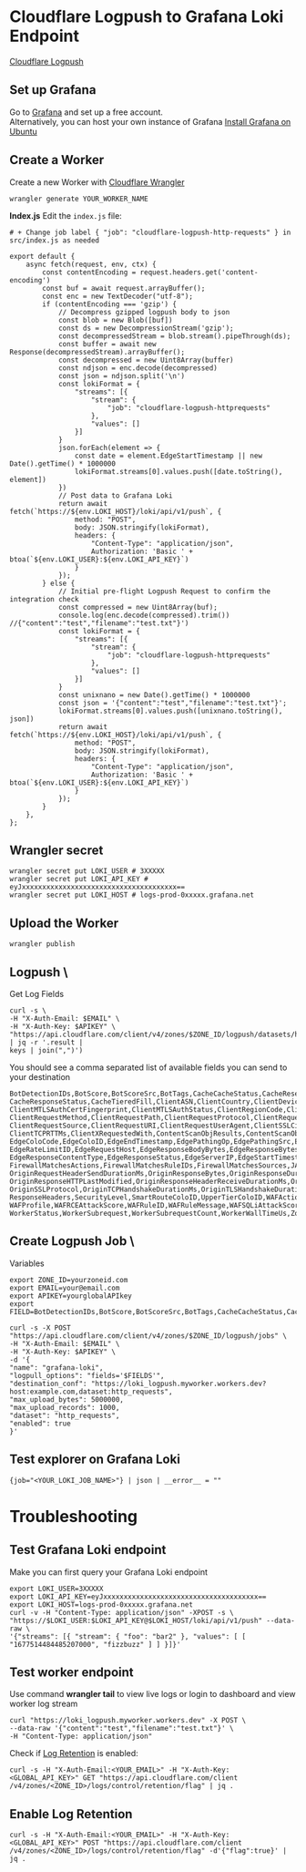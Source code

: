 # Cloudflare Logpush to Grafana Loki Endpoint

[Cloudflare Logpush](https://developers.cloudflare.com/logs/about/)

## Set up Grafana

Go to [Grafana](https://grafana.com/) and set up a free account. \
Alternatively, you can host your own instance of Grafana [Install Grafana on Ubuntu](https://iamjjchang.github.io/Install-Grafana-on-Ubuntu/)


## Create a Worker

Create a new Worker with [Cloudflare Wrangler](https://developers.cloudflare.com/workers/wrangler/commands/)

```
wrangler generate YOUR_WORKER_NAME
```

**Index.js**
Edit the `index.js` file:
```
# + Change job label { "job": "cloudflare-logpush-http-requests" } in src/index.js as needed
```


```
export default {
    async fetch(request, env, ctx) {
        const contentEncoding = request.headers.get('content-encoding')
        const buf = await request.arrayBuffer();
        const enc = new TextDecoder("utf-8");
        if (contentEncoding === 'gzip') {
            // Decompress gzipped logpush body to json
            const blob = new Blob([buf])
            const ds = new DecompressionStream('gzip');
            const decompressedStream = blob.stream().pipeThrough(ds);
            const buffer = await new Response(decompressedStream).arrayBuffer();
            const decompressed = new Uint8Array(buffer)
            const ndjson = enc.decode(decompressed)
            const json = ndjson.split('\n')
            const lokiFormat = {
                "streams": [{
                    "stream": {
                        "job": "cloudflare-logpush-httprequests"
                    },
                    "values": []
                }]
            }
            json.forEach(element => {
                const date = element.EdgeStartTimestamp || new Date().getTime() * 1000000
                lokiFormat.streams[0].values.push([date.toString(), element])
            })
            // Post data to Grafana Loki
            return await fetch(`https://${env.LOKI_HOST}/loki/api/v1/push`, {
                method: "POST",
                body: JSON.stringify(lokiFormat),
                headers: {
                    "Content-Type": "application/json",
                    Authorization: 'Basic ' + btoa(`${env.LOKI_USER}:${env.LOKI_API_KEY}`)
                }
            });
        } else {
            // Initial pre-flight Logpush Request to confirm the integration check
            const compressed = new Uint8Array(buf);
            console.log(enc.decode(compressed).trim()) //{"content":"test","filename":"test.txt"}')
            const lokiFormat = {
                "streams": [{
                    "stream": {
                        "job": "cloudflare-logpush-httprequests"
                    },
                    "values": []
                }]
            }
            const unixnano = new Date().getTime() * 1000000
            const json = '{"content":"test","filename":"test.txt"}';
            lokiFormat.streams[0].values.push([unixnano.toString(), json])
            return await fetch(`https://${env.LOKI_HOST}/loki/api/v1/push`, {
                method: "POST",
                body: JSON.stringify(lokiFormat),
                headers: {
                    "Content-Type": "application/json",
                    Authorization: 'Basic ' + btoa(`${env.LOKI_USER}:${env.LOKI_API_KEY}`)
                }
            });
        }
    },
};
```

## Wrangler secret
```
wrangler secret put LOKI_USER # 3XXXXX
wrangler secret put LOKI_API_KEY # eyJxxxxxxxxxxxxxxxxxxxxxxxxxxxxxxxxxxxxxx==
wrangler secret put LOKI_HOST # logs-prod-0xxxxx.grafana.net
```

## Upload the Worker
```
wrangler publish
```

## Logpush \
Get Log Fields
```
curl -s \
-H "X-Auth-Email: $EMAIL" \
-H "X-Auth-Key: $APIKEY" \
"https://api.cloudflare.com/client/v4/zones/$ZONE_ID/logpush/datasets/http_requests/fields" | jq -r '.result |
keys | join(",")')
```

You should see a comma separated list of available fields you can send to your destination
```
BotDetectionIDs,BotScore,BotScoreSrc,BotTags,CacheCacheStatus,CacheReserveUsed,CacheResponseBytes,
CacheResponseStatus,CacheTieredFill,ClientASN,ClientCountry,ClientDeviceType,ClientIP,ClientIPClass,
ClientMTLSAuthCertFingerprint,ClientMTLSAuthStatus,ClientRegionCode,ClientRequestBytes,ClientRequestHost,
ClientRequestMethod,ClientRequestPath,ClientRequestProtocol,ClientRequestReferer,ClientRequestScheme,
ClientRequestSource,ClientRequestURI,ClientRequestUserAgent,ClientSSLCipher,ClientSSLProtocol,ClientSrcPort,
ClientTCPRTTMs,ClientXRequestedWith,ContentScanObjResults,ContentScanObjTypes,Cookies,EdgeCFConnectingO2O,
EdgeColoCode,EdgeColoID,EdgeEndTimestamp,EdgePathingOp,EdgePathingSrc,EdgePathingStatus,EdgeRateLimitAction,
EdgeRateLimitID,EdgeRequestHost,EdgeResponseBodyBytes,EdgeResponseBytes,EdgeResponseCompressionRatio,
EdgeResponseContentType,EdgeResponseStatus,EdgeServerIP,EdgeStartTimestamp,EdgeTimeToFirstByteMs,
FirewallMatchesActions,FirewallMatchesRuleIDs,FirewallMatchesSources,JA3Hash,OriginDNSResponseTimeMs,OriginIP,
OriginRequestHeaderSendDurationMs,OriginResponseBytes,OriginResponseDurationMs,OriginResponseHTTPExpires,
OriginResponseHTTPLastModified,OriginResponseHeaderReceiveDurationMs,OriginResponseStatus,OriginResponseTime,
OriginSSLProtocol,OriginTCPHandshakeDurationMs,OriginTLSHandshakeDurationMs,ParentRayID,RayID,RequestHeaders,
ResponseHeaders,SecurityLevel,SmartRouteColoID,UpperTierColoID,WAFAction,WAFAttackScore,WAFFlags,WAFMatchedVar,
WAFProfile,WAFRCEAttackScore,WAFRuleID,WAFRuleMessage,WAFSQLiAttackScore,WAFXSSAttackScore,WorkerCPUTime,
WorkerStatus,WorkerSubrequest,WorkerSubrequestCount,WorkerWallTimeUs,ZoneName
```

## Create Logpush Job \ 
Variables
```
export ZONE_ID=yourzoneid.com
export EMAIL=your@email.com
export APIKEY=yourglobalAPIkey
export FIELD=BotDetectionIDs,BotScore,BotScoreSrc,BotTags,CacheCacheStatus,CacheReserveUsed,.....,.......,......
```

```
curl -s -X POST "https://api.cloudflare.com/client/v4/zones/$ZONE_ID/logpush/jobs" \
-H "X-Auth-Email: $EMAIL" \
-H "X-Auth-Key: $APIKEY" \
-d '{
"name": "grafana-loki",
"logpull_options": "fields='$FIELDS'",
"destination_conf": "https://loki_logpush.myworker.workers.dev?host:example.com,dataset:http_requests",
"max_upload_bytes": 5000000,
"max_upload_records": 1000,
"dataset": "http_requests",
"enabled": true
}' 
```

## Test explorer on Grafana Loki
```
{job="<YOUR_LOKI_JOB_NAME>"} | json | __error__ = ""
```

# Troubleshooting

## Test Grafana Loki endpoint
Make you can first query your Grafana Loki endpoint
```
export LOKI_USER=3XXXXX
export LOKI_API_KEY=eyJxxxxxxxxxxxxxxxxxxxxxxxxxxxxxxxxxxxxxx==
export LOKI_HOST=logs-prod-0xxxxx.grafana.net
curl -v -H "Content-Type: application/json" -XPOST -s \
"https://$LOKI_USER:$LOKI_API_KEY@$LOKI_HOST/loki/api/v1/push" --data-raw \
'{"streams": [{ "stream": { "foo": "bar2" }, "values": [ [ "1677514484485207000", "fizzbuzz" ] ] }]}'
```

## Test worker endpoint
Use command **wrangler tail** to view live logs or login to dashboard and view worker log stream
```
curl "https://loki_logpush.myworker.workers.dev" -X POST \
--data-raw '{"content":"test","filename":"test.txt"}' \
-H "Content-Type: application/json"
```

Check if [Log Retention](https://developers.cloudflare.com/logs/logpull/enabling-log-retention) is enabled:
```
curl -s -H "X-Auth-Email:<YOUR_EMAIL>" -H "X-Auth-Key:<GLOBAL_API_KEY>" GET "https://api.cloudflare.com/client
/v4/zones/<ZONE_ID>/logs/control/retention/flag" | jq .
```

## Enable Log Retention
```
curl -s -H "X-Auth-Email:<YOUR_EMAIL>" -H "X-Auth-Key:<GLOBAL_API_KEY>" POST "https://api.cloudflare.com/client
/v4/zones/<ZONE_ID>/logs/control/retention/flag" -d'{"flag":true}' | jq .
```
